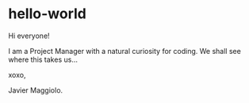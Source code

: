 # hello-world

Hi everyone!

I am a Project Manager with a natural curiosity for coding. We shall see where this takes us...

xoxo,

Javier Maggiolo.
